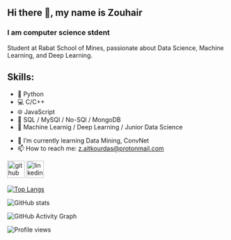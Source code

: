 ## Hi there 👋, my name is Zouhair
### I am computer science stdent
Student at Rabat School of Mines, passionate about Data Science, Machine Learning, and Deep Learning.

## Skills: 
* 🐍 Python 
* 💻 C/C++ 
* 🌐 JavaScript
* 💽 SQL / MySQl / No-SQl / MongoDB
* 🧠 Machine Learnig / Deep Learning / Junior Data Science

- 🌱 I’m currently learning Data Mining, ConvNet 
- 📫 How to reach me: z.aitkourdas@protonmail.com 


[<img src='https://cdn.jsdelivr.net/npm/simple-icons@3.0.1/icons/github.svg' alt='github' height='40'>](https://github.com/z-aitkourdas)  [<img src='https://cdn.jsdelivr.net/npm/simple-icons@3.0.1/icons/linkedin.svg' alt='linkedin' height='40'>](https://www.linkedin.com/in/zouhair-ait-kourdas/)  

[![Top Langs](https://github-readme-stats.vercel.app/api/top-langs/?username=z-aitkourdas)](https://github.com/anuraghazra/github-readme-stats)

![GitHub stats](https://github-readme-stats.vercel.app/api?username=z-aitkourdas&show_icons=true)  

![GitHub Activity Graph](https://activity-graph.herokuapp.com/graph?username=z-aitkourdas)  

![Profile views](https://gpvc.arturio.dev/z-aitkourdas)  
